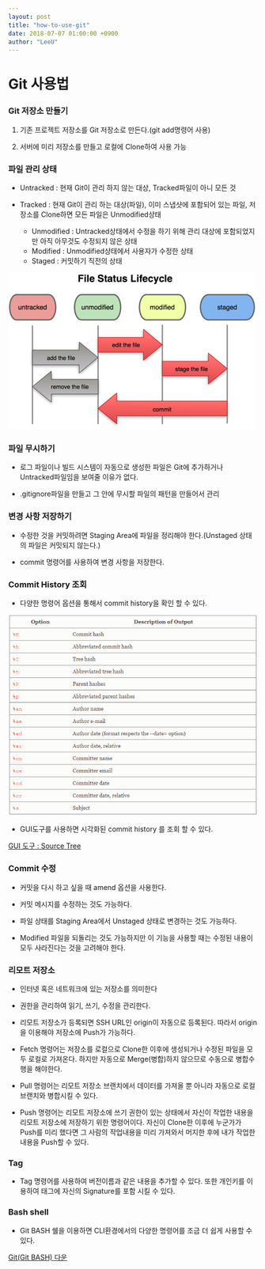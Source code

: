 ```yaml
---
layout: post
title: "how-to-use-git"
date: 2018-07-07 01:00:00 +0900
author: "LeeU"
---
```


Git 사용법
==========

### Git 저장소 만들기

1.	기존 프로젝트 저장소를 Git 저장소로 만든다.(git add명령어 사용)

2.	서버에 미리 저장소를 만들고 로컬에 Clone하여 사용 가능

### 파일 관리 상태

-	Untracked : 현재 Git이 관리 하지 않는 대상, Tracked파일이 아니 모든 것

-	Tracked : 현재 Git이 관리 하는 대상(파일), 이미 스냅샷에 포함되어 있는 파일, 저장소를 Clone하면 모든 파일은 Unmodified상태

	-	Unmodified : Untracked상태에서 수정을 하기 위해 관리 대상에 포함되었지만 아직 아무것도 수정되지 않은 상태
	-	Modified : Unmodified상태에서 사용자가 수정한 상태
	-	Staged : 커밋하기 직전의 상태

![Git의 파일 상태](/img/filestatus.png)

### 파일 무시하기

-	로그 파일이나 빌드 시스템이 자동으로 생성한 파일은 Git에 추가하거나 Untracked파일임을 보여줄 이유가 없다.

-	.gitignore파일을 만들고 그 안에 무시할 파일의 패턴을 만들어서 관리

### 변경 사항 저장하기

-	수정한 것을 커밋하려면 Staging Area에 파일을 정리해야 한다.(Unstaged 상태의 파일은 커밋되지 않는다.)

-	commit 명령어를 사용하여 변경 사항을 저장한다.

### Commit History 조회

-	다양한 명령어 옵션을 통해서 commit history을 확인 할 수 있다.

![커밋히스토리](/img/commithistory.PNG)

-	GUI도구를 사용하면 시각화된 commit history 를 조회 할 수 있다.

[GUI 도구 : Source Tree](https://www.sourcetreeapp.com/)

### Commit 수정

-	커밋을 다시 하고 싶을 때 amend 옵션을 사용한다.

-	커밋 메시지를 수정하는 것도 가능하다.

-	파일 상태를 Staging Area에서 Unstaged 상태로 변경하는 것도 가능하다.

-	Modified 파일을 되돌리는 것도 가능하지만 이 기능을 사용할 때는 수정된 내용이 모두 사라진다는 것을 고려해야 한다.

### 리모트 저장소

-	인터넷 혹은 네트워크에 있는 저장소를 의미한다

-	권한을 관리하여 읽기, 쓰기, 수정을 관리한다.

-	리모트 저장소가 등록되면 SSH URL인 origin이 자동으로 등록된다. 따라서 origin을 이용해야 저장소에 Push가 가능하다.

-	Fetch 명령어는 저장소를 로컬으로 Clone한 이후에 생성되거나 수정된 파일을 모두 로컬로 가져온다. 하지만 자동으로 Merge(병합)하지 않으므로 수동으로 병합수행을 해야한다.

-	Pull 명령어는 리모트 저장소 브랜치에서 데이터를 가져올 뿐 아니라 자동으로 로컬브랜치와 병합시킬 수 있다.

-	Push 명령어는 리모트 저장소에 쓰기 권한이 있는 상태에서 자신이 작업한 내용을 리모트 저장소에 저장하기 위한 명령어이다.
	자신이 Clone한 이후에 누군가가 Push를 미리 했다면 그 사람의 작업내용을 미리 가져와서 머지한 후에 내가 작업한 내용을 Push할 수 있다.

### Tag

-	Tag 명령어를 사용하여 버전이름과 같은 내용을 추가할 수 있다. 또한 개인키를 이용하여 태그에 자신의 Signature를 포함 시킬 수 있다.

### Bash shell

-	Git BASH 쉘을 이용하면 CLI환경에서의 다양한 명령어를 조금 더 쉽게 사용할 수 있다.

[Git(Git BASH) 다운](https://gitforwindows.org/)
